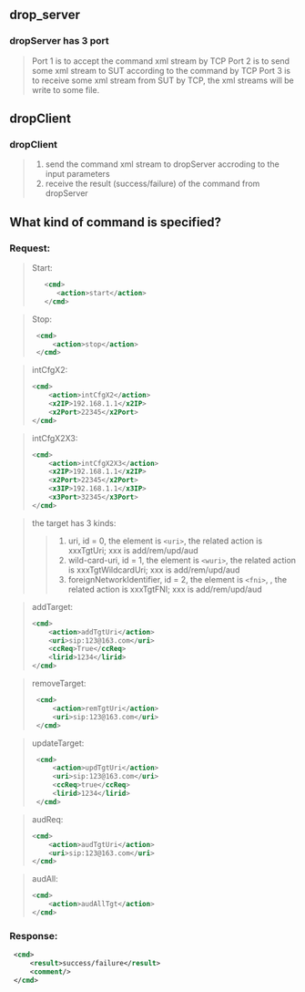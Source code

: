## drop_server
### dropServer has 3 port
> Port 1 is to accept the command xml stream by TCP
> Port 2 is to send some xml stream to SUT according to the command by TCP
> Port 3 is to receive some xml stream from SUT by TCP, the xml streams will be write to some file.

## dropClient
### dropClient
> 1. send the command xml stream to dropServer accroding to the input parameters
> 2. receive the result (success/failure) of the command from dropServer


## What kind of command is specified?
### Request:
> Start:
> ```xml
>    <cmd>
>       <action>start</action>
>    </cmd>
>```


>  Stop:
> ```xml
>  <cmd>
>      <action>stop</action>
>  </cmd>
> ```

> intCfgX2:
> ```xml
> <cmd>
>     <action>intCfgX2</action>
>     <x2IP>192.168.1.1</x2IP>
>     <x2Port>22345</x2Port>
> </cmd>
> ```

> intCfgX2X3:
> ```xml
> <cmd>
>     <action>intCfgX2X3</action>
>     <x2IP>192.168.1.1</x2IP>
>     <x2Port>22345</x2Port>
>     <x3IP>192.168.1.1</x3IP>
>     <x3Port>32345</x3Port>
> </cmd>
> ```

> the target has 3 kinds:
>> 1. uri, id = 0, the element is `<uri>`, the related action is xxxTgtUri; xxx is add/rem/upd/aud
>> 2. wild-card-uri, id = 1, the element is `<wuri>`, the related action is xxxTgtWildcardUri; xxx is add/rem/upd/aud
>> 3. foreignNetworkIdentifier, id = 2, the element is `<fni>`, , the related action is xxxTgtFNI; xxx is add/rem/upd/aud

> addTarget:
> ```xml
> <cmd>
>     <action>addTgtUri</action>
>     <uri>sip:123@163.com</uri>
>     <ccReq>True</ccReq>
>     <lirid>1234</lirid>
> </cmd>
> ```

>  removeTarget:
> ```xml
>  <cmd>
>      <action>remTgtUri</action>
>      <uri>sip:123@163.com</uri>
>  </cmd>
> ```

>  updateTarget:
> ```xml
>  <cmd>
>      <action>updTgtUri</action>
>      <uri>sip:123@163.com</uri>
>      <ccReq>true</ccReq>
>      <lirid>1234</lirid>
>  </cmd>
> ```

> audReq:
> ```xml
> <cmd>
>     <action>audTgtUri</action>
>     <uri>sip:123@163.com</uri>
> </cmd>
> ```

> audAll:
> ```xml
> <cmd>
>     <action>audAllTgt</action>
> </cmd>
> ```
###  Response:

```xml
 <cmd>
     <result>success/failure</result>
     <comment/>
 </cmd>   
```
